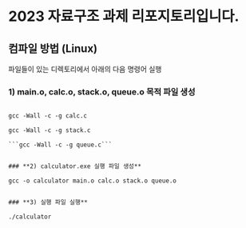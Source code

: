 # **2023 자료구조 과제 리포지토리입니다.**


## **컴파일 방법 (Linux)**

파일들이 있는 디렉토리에서 아래의 다음 명령어 실행

### **1) main.o, calc.o, stack.o, queue.o 목적 파일 생성**


```gcc -Wall -c -g main.c

gcc -Wall -c -g calc.c

gcc -Wall -c -g stack.c

```gcc -Wall -c -g queue.c```


### **2) calculator.exe 실행 파일 생성**

gcc -o calculator main.o calc.o stack.o queue.o


### **3) 실행 파일 실행**

./calculator


